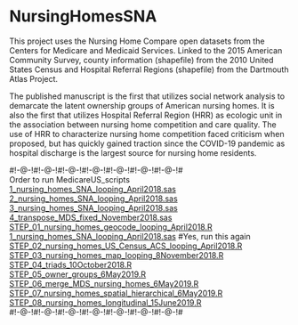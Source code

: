 # NursingHomesSNA

This project uses the Nursing Home Compare open datasets from the Centers for Medicare and Medicaid Services. Linked to the 2015 American Community Survey, county information (shapefile) from the 2010 United States Census and Hospital Referral Regions (shapefile) from the Dartmouth Atlas Project.

The published manuscript is the first that utilizes social network analysis to demarcate the latent ownership groups of American nursing homes. It is also the first that utilizes Hospital Referral Region (HRR) as ecologic unit in the association between nursing home competition and care quality. The use of HRR to characterize nursing home competition faced criticism when proposed, but has quickly gained traction since the COVID-19 pandemic as hospital discharge is the largest source for nursing home residents.

#!-@-!#!-@-!#!-@-!#!-@-!#!-@-!#!-@-!#!-@-!# \
Order to run MedicareUS_scripts \
[1_nursing_homes_SNA_looping_April2018.sas](https://github.com/tylerpittman/NursingHomesSNA/tree/main/scripts/1_nursing_homes_SNA_looping_April2018.sas) \
[2_nursing_homes_SNA_looping_April2018.sas](https://github.com/tylerpittman/NursingHomesSNA/tree/main/scripts/2_nursing_homes_SNA_looping_April2018.sas) \
[3_nursing_homes_SNA_looping_April2018.sas](https://github.com/tylerpittman/NursingHomesSNA/tree/main/scripts/3_nursing_homes_SNA_looping_April2018.sas) \
[4_transpose_MDS_fixed_November2018.sas](https://github.com/tylerpittman/NursingHomesSNA/tree/main/scripts/4_transpose_MDS_fixed_November2018.sas) \
[STEP_01_nursing_homes_geocode_looping_April2018.R](https://github.com/tylerpittman/NursingHomesSNA/tree/main/scripts/STEP_01_nursing_homes_geocode_looping_April2018.R) \
[1_nursing_homes_SNA_looping_April2018.sas](https://github.com/tylerpittman/NursingHomesSNA/tree/main/scripts/1_nursing_homes_SNA_looping_April2018.sas) #Yes, run this again \
[STEP_02_nursing_homes_US_Census_ACS_looping_April2018.R](https://github.com/tylerpittman/NursingHomesSNA/tree/main/scripts/STEP_02_nursing_homes_US_Census_ACS_looping_April2018.R) \
[STEP_03_nursing_homes_map_looping_8November2018.R](https://github.com/tylerpittman/NursingHomesSNA/tree/main/scripts/STEP_03_nursing_homes_map_looping_8November2018.R) \
[STEP_04_triads_10October2018.R](https://github.com/tylerpittman/NursingHomesSNA/tree/main/scripts/STEP_04_triads_10October2018.R) \
[STEP_05_owner_groups_6May2019.R](https://github.com/tylerpittman/NursingHomesSNA/tree/main/scripts/STEP_05_owner_groups_6May2019.R) \
[STEP_06_merge_MDS_nursing_homes_6May2019.R](https://github.com/tylerpittman/NursingHomesSNA/tree/main/scripts/STEP_06_merge_MDS_nursing_homes_6May2019.R) \
[STEP_07_nursing_homes_spatial_hierarchical_6May2019.R](https://github.com/tylerpittman/NursingHomesSNA/tree/main/scripts/STEP_07_nursing_homes_spatial_hierarchical_6May2019.R) \
[STEP_08_nursing_homes_longitudinal_15June2019.R](https://github.com/tylerpittman/NursingHomesSNA/tree/main/scripts/STEP_08_nursing_homes_longitudinal_15June2019.R) \
#!-@-!#!-@-!#!-@-!#!-@-!#!-@-!#!-@-!#!-@-!# 
